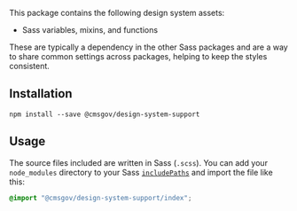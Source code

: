 This package contains the following design system assets:

- Sass variables, mixins, and functions

These are typically a dependency in the other Sass packages and are a way to share common settings across packages, helping to keep the styles consistent.

## Installation

```
npm install --save @cmsgov/design-system-support
```

## Usage

The source files included are written in Sass (`.scss`). You can add your `node_modules` directory to your Sass [`includePaths`](https://github.com/sass/node-sass#includepaths) and import the file like this:

```css
@import "@cmsgov/design-system-support/index";
```
